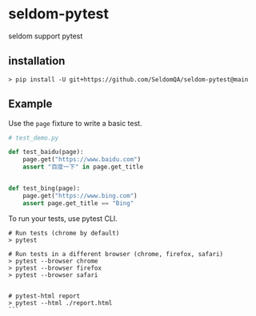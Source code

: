 # seldom-pytest

seldom support pytest


## installation

```shell
> pip install -U git+https://github.com/SeldomQA/seldom-pytest@main
```


## Example

Use the `page` fixture to write a basic test.

```python
# test_demo.py

def test_baidu(page):
    page.get("https://www.baidu.com")
    assert "百度一下" in page.get_title


def test_bing(page):
    page.get("https://www.bing.com")
    assert page.get_title == "Bing"

```

To run your tests, use pytest CLI.

````
# Run tests (chrome by default)
> pytest

# Run tests in a different browser (chrome, firefox, safari)
> pytest --browser chrome
> pytest --browser firefox
> pytest --browser safari


# pytest-html report 
> pytest --html ./report.html
```

